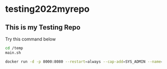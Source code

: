 # testing2022myrepo
## This is my Testing Repo
 Try this command below
 ```sh
 cd /temp
 main.sh
 ```
 ```sh
docker run -d -p 8000:8080 --restart=always --cap-add=SYS_ADMIN --name=dillinger <youruser>/dillinger:${package.json.version}
```
